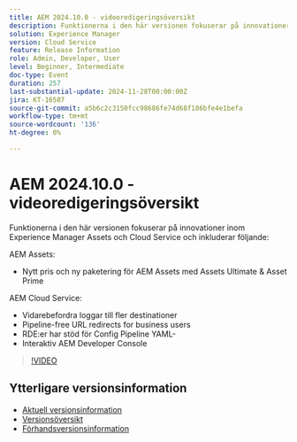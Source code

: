 ```yaml
---
title: AEM 2024.10.0 - videoredigeringsöversikt
description: Funktionerna i den här versionen fokuserar på innovationer inom Experience Manager Assets och Cloud Service och innehåller följande:AEM Assets New Pricing and packaging for AEM Assets with Assets Ultimate & Asset PrimeAEM Cloud Service Forward logs to more destination Pipeline-free URL redirects for business users ​ RDEs support Config Pipeline YAMLs ​ Interactive AEM Developer Console
solution: Experience Manager
version: Cloud Service
feature: Release Information
role: Admin, Developer, User
level: Beginner, Intermediate
doc-type: Event
duration: 257
last-substantial-update: 2024-11-28T00:00:00Z
jira: KT-16587
source-git-commit: a5b6c2c3150fcc98686fe74d68f186bfe4e1befa
workflow-type: tm+mt
source-wordcount: '136'
ht-degree: 0%

---
```



# AEM 2024.10.0 - videoredigeringsöversikt

Funktionerna i den här versionen fokuserar på innovationer inom Experience Manager Assets och Cloud Service och inkluderar följande:

AEM Assets:
* Nytt pris och ny paketering för AEM Assets med Assets Ultimate &amp; Asset Prime

AEM Cloud Service:
* Vidarebefordra loggar till fler destinationer
* Pipeline-free URL redirects for business users &#x200B;
* RDE:er har stöd för Config Pipeline YAML-&#x200B;
* Interaktiv AEM Developer Console

>[!VIDEO](https://video.tv.adobe.com/v/3440501/?learn=on&enablevpops)

<!--

Have questions about the release?  Discuss the release in [Experience League Communities](https://adobe.ly/4eqofkS)

-->

## Ytterligare versionsinformation

* [Aktuell versionsinformation](https://experienceleague.adobe.com/docs/experience-manager-cloud-service/content/release-notes/home.html)
* [Versionsöversikt](https://experienceleague.adobe.com/docs/experience-manager-release-information/aem-release-updates/update-releases-roadmap.html)
* [Förhandsversionsinformation](https://experienceleague.adobe.com/docs/experience-manager-cloud-service/content/release-notes/prerelease.html)